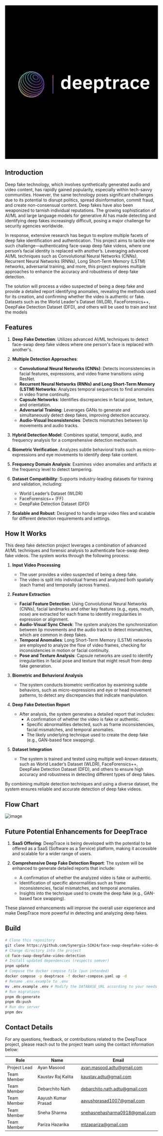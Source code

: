 
![logo](/frontend/static/logo.webp)

## Introduction

Deep fake technology, which involves synthetically generated audio and video content, has rapidly gained popularity, especially within tech-savvy communities. However, the same technology poses significant challenges due to its potential to disrupt politics, spread disinformation, commit fraud, and create non-consensual content. Deep fakes have also been weaponized to tarnish individual reputations. The growing sophistication of AI/ML and large language models for generative AI has made detecting and identifying deep fakes increasingly difficult, posing a major challenge for security agencies worldwide.

In response, extensive research has begun to explore multiple facets of deep fake identification and authentication. This project aims to tackle one such challenge—authenticating face-swap deep fake videos, where one person’s facial identity is replaced with another’s. Leveraging advanced AI/ML techniques such as Convolutional Neural Networks (CNNs), Recurrent Neural Networks (RNNs), Long Short-Term Memory (LSTM) networks, adversarial training, and more, this project explores multiple approaches to enhance the accuracy and robustness of deep fake detection.

The solution will process a video suspected of being a deep fake and provide a detailed report identifying anomalies, revealing the methods used for its creation, and confirming whether the video is authentic or fake. Datasets such as the World Leader's Dataset (WLDR), FaceForensics++, DeepFake Detection Dataset (DFD), and others will be used to train and test the models

## Features

1. **Deep Fake Detection**: Utilizes advanced AI/ML techniques to detect face-swap deep fake videos where one person's face is replaced with another's.
   
2. **Multiple Detection Approaches**:
   - **Convolutional Neural Networks (CNNs)**: Detects inconsistencies in facial features, expressions, and video frame transitions using ResNet.
   - **Recurrent Neural Networks (RNNs) and Long Short-Term Memory (LSTM) Networks**: Analyzes temporal sequences to find anomalies in video frame continuity.
   - **Capsule Networks**: Identifies discrepancies in facial pose, texture, and orientation.
   - **Adversarial Training**: Leverages GANs to generate and simultaneously detect deep fakes, improving detection accuracy.
   - **Audio-Visual Inconsistencies**: Detects mismatches between lip movements and audio tracks.

3. **Hybrid Detection Model**: Combines spatial, temporal, audio, and frequency analysis for a comprehensive detection mechanism.

4. **Biometric Verification**: Analyzes subtle behavioral traits such as micro-expressions and eye movements to identify deep fake content.

5. **Frequency Domain Analysis**: Examines video anomalies and artifacts at the frequency level to detect tampering.

6. **Dataset Compatibility**: Supports industry-leading datasets for training and validation, including:
   - World Leader’s Dataset (WLDR)
   - FaceForensics++ (FF)
   - DeepFake Detection Dataset (DFD)

7. **Scalable and Robust**: Designed to handle large  video files and scalable for different detection requirements and settings.

## How It Works

This deep fake detection project leverages a combination of advanced AI/ML techniques and forensic analysis to authenticate face-swap deep fake videos. The system works through the following process:

1. **Input Video Processing**
   - The user provides a video suspected of being a deep fake.
   - The video is split into individual frames and analyzed both spatially (each frame) and temporally (across frames).

2. **Feature Extraction**
   - **Facial Feature Detection**: Using Convolutional Neural Networks (CNNs), facial landmarks and other key features (e.g., eyes, mouth, nose) are extracted for each frame to identify irregularities in expression or alignment.
   - **Audio-Visual Sync Check**: The system analyzes the synchronization between lip movements and the audio track to detect mismatches, which are common in deep fakes.
   - **Temporal Anomalies**: Long Short-Term Memory (LSTM) networks are employed to analyze the flow of video frames, checking for inconsistencies in motion or facial continuity.
   - **Pose and Texture Analysis**: Capsule networks are used to identify irregularities in facial pose and texture that might result from deep fake generation.

3. **Biometric and Behavioral Analysis**
   - The system conducts biometric verification by examining subtle behaviors, such as micro-expressions and eye or head movement patterns, to detect any discrepancies that indicate manipulation.

4. **Deep Fake Detection Report**
   - After analysis, the system generates a detailed report that includes:
     - A confirmation of whether the video is fake or authentic.
     - Specific abnormalities detected, such as frame inconsistencies, facial mismatches, and temporal anomalies.
     - The likely underlying technique used to create the deep fake (e.g., GAN-based face swapping).

5. **Dataset Integration**
   - The system is trained and tested using multiple well-known datasets, such as World Leader’s Dataset (WLDR), FaceForensics++, DeepFake Detection Dataset (DFD), and others to ensure high accuracy and robustness in detecting different types of deep fakes.

By combining multiple detection techniques and using a diverse dataset, the system ensures reliable and accurate detection of deep fake videos.

## Flow Chart 

![image](https://github.com/user-attachments/assets/cc76ccf2-e670-4e22-8738-0333cfda14f5)

## Future Potential Enhancements for DeepTrace

1. **SaaS Offering**: DeepTrace is being developed with the potential to be offered as a SaaS (Software as a Service) platform, making it accessible and scalable for a wider range of users.

2. **Comprehensive Deep Fake Detection Report**: The system will be enhanced to generate detailed reports that include:
   - A confirmation of whether the analyzed video is fake or authentic.
   - Identification of specific abnormalities such as frame inconsistencies, facial mismatches, and temporal anomalies.
   - Insights into the technique used to create the deep fake (e.g., GAN-based face swapping).

These planned enhancements will improve the overall user experience and make DeepTrace more powerful in detecting and analyzing deep fakes.

## Build

```bash
# Clone this repository
git clone https://github.com/Synergia-SIH24/face-swap-deepfake-video-detection.git
# Change directory into the project
cd face-swap-deepfake-video-detection
# Install updated dependencies (respects semver)
pnpm update
# Compose the docker compose file (pun intended)
docker compose -p deeptrace -f docker-compose.yaml up -d
# Rename .env.example to .env
mv .env.example .env # Modify the DATABASE_URL according to your needs
# Run migrations
pnpm db:generate
pnpm db:push
# Run dev server
pnpm dev
```

## Contact Details

For any questions, feedback, or contributions related to the DeepTrace project, please reach out to the project team using the contact information below:

| Role          | Name                | Email                           |
|---------------|---------------------|---------------------------------|
| Project Lead  | Ayan Masood         | ayan.masood.adtu@gmail.com      |
| Team Member   | Kaustav Raj Kalita  | kaustav.adtu@gmail.com          |
| Team Member   | Debarchito Nath     | debarchito.nath.adtu@gmail.com  |
| Team Member   | Aayush Kumar Prasad | aayushprasad1007@gmail.com      |
| Team Member   | Sneha Sharma        | snehasnehasharma0918@gmail.com  |
| Team Member   | Pariza Hazarika     | mtzapariza@gmail.com            |
